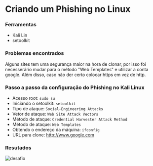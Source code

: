 # Criando um Phishing no Linux

### Ferramentas

- Kali Lin
- setoolkit
  
### Problemas encontrados

  Alguns sites tem uma segurança maior na hora de clonar, por isso 
foi necesserário mudar para o método "Web Templates" e utilizar a conta google.
  Além disso, caso não der certo colocar https em vez de http.

### Passo a passo da configuração do Phishing no Kali Linux

- Acesso root: ``` sudo su ```
- Iniciando o setoolkit: ``` setoolkit ```
- Tipo de ataque: ``` Social-Engineering Attacks ```
- Vetor de ataque: ``` Web Site Attack Vectors ```
- Método de ataque: ```Credential Harvester Attack Method ```
- Método de ataque: ``` Web Templates ```
- Obtendo o endereço da máquina: ``` ifconfig ```
- URL para clone: http://www.google.com

### Resutados

![desafio](https://github.com/user-attachments/assets/a937bd43-df29-48ba-844f-dae282226397)

